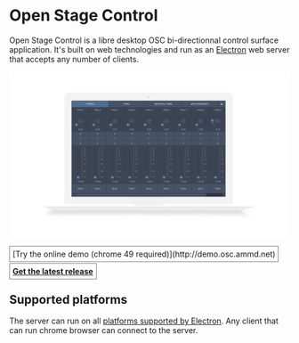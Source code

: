 # Open Stage Control

Open Stage Control is a libre desktop OSC bi-directionnal control surface application. It's built on web technologies and run as an [Electron](http://electron.atom.io/) web server that accepts any number of clients.

![](img/mockup.png)

<span style="border:1px solid grey;padding:5px">
[Try the online demo (chrome 49 required)](http://demo.osc.ammd.net)
</span>

<span style="border:1px solid grey;padding:5px">[**Get the latest release**](https://github.com/jean-emmanuel/open-stage-control/releases)
</span>

## Supported platforms

The server can run on all [platforms supported by Electron](https://github.com/electron/electron/blob/master/docs/tutorial/supported-platforms.md). Any client that can run chrome browser can connect to the server.
